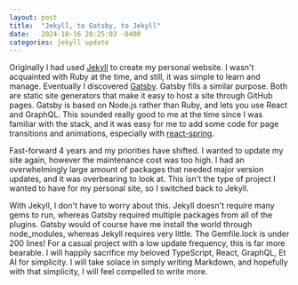 ```yaml
---
layout: post
title:  "Jekyll, to Gatsby, to Jekyll"
date:   2024-10-16 20:25:03 -0400
categories: jekyll update
---
```


Originally I had used [Jekyll] to create my personal website. I wasn't acquainted
with Ruby at the time, and still, it was simple to learn and manage. Eventually
I discovered [Gatsby]. Gatsby fills a similar purpose. Both are static site
generators that make it easy to host a site through GitHub pages. Gatsby is
based on Node.js rather than Ruby, and lets you use React and GraphQL. This
sounded really good to me at the time since I was familiar with the stack, and
it was easy for me to add some code for page transitions and animations,
especially with [react-spring].

Fast-forward 4 years and my priorities have shifted. I wanted to update my site
again, however the maintenance cost was too high. I had an overwhelmingly large
amount of packages that needed major version updates, and it was overbearing to
look at. This isn't the type of project I wanted to have for my personal site,
so I switched back to Jekyll.

With Jekyll, I don't have to worry about this. Jekyll doesn't require many gems
to run, whereas Gatsby required multiple packages from all of the plugins.
Gatsby would of course have me install the world through node_modules, whereas
Jekyll requires very little. The Gemfile.lock is under 200 lines! For a casual
project with a low update frequency, this is far more bearable. I will happily
sacrifice my beloved TypeScript, React, GraphQL, Et Al for simplicity. I will
take solace in simply writing Markdown, and hopefully with that simplicity, I
will feel compelled to write more.


[Jekyll]: https://jekyllrb.com
[Gatsby]: https://www.gatsbyjs.com
[react-spring]: https://www.react-spring.dev
